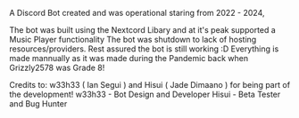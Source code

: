 A Discord Bot created and was operational staring from 2022 - 2024,

The bot was built using the Nextcord Libary and at it's peak supported a Music Player functionality
The bot was shutdown to lack of hosting resources/providers.
Rest assured the bot is still working :D
Everything is made mannually as it was made during the Pandemic back when Grizzly2578 was Grade 8!

Credits to: w33h33 ( Ian Segui ) and Hisui ( Jade Dimaano ) for being part of the development!
  w33h33 - Bot Design and Developer
  Hisui  - Beta Tester and Bug Hunter
